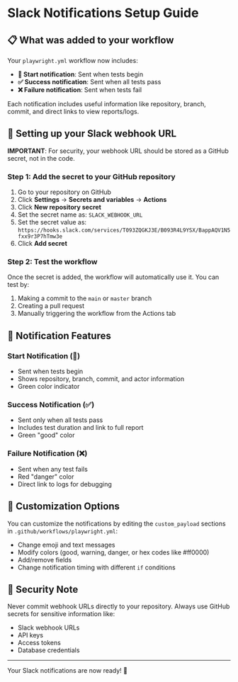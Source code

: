# Slack Notifications Setup Guide

## 📋 What was added to your workflow

Your `playwright.yml` workflow now includes:

- **🚀 Start notification**: Sent when tests begin
- **✅ Success notification**: Sent when all tests pass
- **❌ Failure notification**: Sent when tests fail

Each notification includes useful information like repository, branch, commit, and direct links to view reports/logs.

## 🔐 Setting up your Slack webhook URL

**IMPORTANT**: For security, your webhook URL should be stored as a GitHub secret, not in the code.

### Step 1: Add the secret to your GitHub repository

1. Go to your repository on GitHub
2. Click **Settings** → **Secrets and variables** → **Actions**
3. Click **New repository secret**
4. Set the secret name as: `SLACK_WEBHOOK_URL`
5. Set the secret value as: `https://hooks.slack.com/services/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`
6. Click **Add secret**

### Step 2: Test the workflow

Once the secret is added, the workflow will automatically use it. You can test by:

1. Making a commit to the `main` or `master` branch
2. Creating a pull request
3. Manually triggering the workflow from the Actions tab

## 🎨 Notification Features

### Start Notification (🚀)
- Sent when tests begin
- Shows repository, branch, commit, and actor information
- Green color indicator

### Success Notification (✅)
- Sent only when all tests pass
- Includes test duration and link to full report
- Green "good" color

### Failure Notification (❌)
- Sent when any test fails
- Red "danger" color
- Direct link to logs for debugging

## 🔧 Customization Options

You can customize the notifications by editing the `custom_payload` sections in `.github/workflows/playwright.yml`:

- Change emoji and text messages
- Modify colors (good, warning, danger, or hex codes like #ff0000)
- Add/remove fields
- Change notification timing with different `if` conditions

## 🚨 Security Note

Never commit webhook URLs directly to your repository. Always use GitHub secrets for sensitive information like:
- Slack webhook URLs
- API keys
- Access tokens
- Database credentials

---

Your Slack notifications are now ready! 🎉 